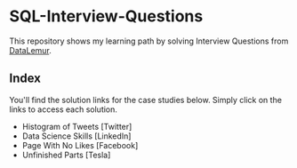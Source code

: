 # SQL-Interview-Questions
This repository shows my learning path by solving Interview Questions from [DataLemur](https://datalemur.com/questions?category=SQL&difficulty=Easy).

## Index
You'll find the solution links for the case studies below. Simply click on the links to access each solution.

 - Histogram of Tweets [Twitter]
 - Data Science Skills [LinkedIn]
 - Page With No Likes [Facebook]
 - Unfinished Parts [Tesla]
